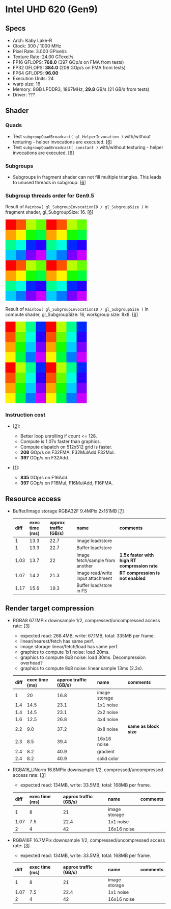 
# Intel UHD 620 (Gen9)

## Specs

* Arch: Kaby Lake-R
* Clock: 300 / 1000 MHz
* Pixel Rate: 3.000 GPixel/s
* Texture Rate: 24.00 GTexel/s
* FP16 GFLOPS: **768.0** (397 GOp/s on FMA from tests)
* FP32 GFLOPS: **384.0** (208 GOp/s on FMA from tests)
* FP64 GFLOPS: **96.00**
* Execution Units: 24
* warp size: 16
* Memory: 8GB LPDDR3, 1867MHz, **29.8** GB/s (21 GB/s from tests)
* Driver: ???


## Shader

### Quads

* Test `subgroupQuadBroadcast( gl_HelperInvocation )` with/without texturing - helper invocations are executed. [[6](../GPU_Benchmarks.md#6-Subgroups)]
* Test `subgroupQuadBroadcast( constant )` with/without texturing - helper invocations are executed. [[6](../GPU_Benchmarks.md#6-Subgroups)]


### Subgroups

* Subgroups in fragment shader can not fill multiple triangles. This leads to unused threads in subgroup. [[6](../GPU_Benchmarks.md#6-Subgroups)]


### Subgroup threads order for Gen9.5

Result of `Rainbow( gl_SubgroupInvocationID / gl_SubgroupSize )` in fragment shader, gl_SubgroupSize: 16. [[6](../GPU_Benchmarks.md#6-Subgroups)]

![](img/graphics-subgroups/intel-gen9_5.png)

Result of `Rainbow( gl_SubgroupInvocationID / gl_SubgroupSize )` in compute shader, gl_SubgroupSize: 16, workgroup size: 8x8. [[6](../GPU_Benchmarks.md#6-Subgroups)]

![](img/compute-subgroups/intel-gen9_5.png)


### Instruction cost

* [[2](../GPU_Benchmarks.md#2-fp32-instruction-performance)]:
	- Better loop unrolling if count <= 128.
	- Compute is 1.07x faster than graphics.
	- Compute dispatch on 512x512 grid is faster.
	- **208** GOp/s on F32FMA, F32MulAdd F32Mul.
	- **397** GOp/s on F32Add.

* [[1](../GPU_Benchmarks.md#1-fp16-instruction-performance)]:
	- **835** GOp/s on F16Add.
	- **397** GOp/s on F16Mul, F16MulAdd, F16FMA.

## Resource access

* Buffer/Image storage RGBA32F 9.4MPix 2x151MB [[7](../GPU_Benchmarks.md#7-BufferImage-storage-access)]

	| diff | exec time (ms) | approx traffic (GB/s) | name | comments |
	|---|---|---|------|----|
	| 1    | 13.3 | 22.7 | Image load/store                  | |
	| 1    | 13.3 | 22.7 | Buffer load/store                 | |
	| 1.03 | 13.7 | 22   | Image fetch/sample from another   | **1.5x faster with high RT compression rate** |
	| 1.07 | 14.2 | 21.3 | Image read/write input attachment | **RT compression is not enabled** |
	| 1.17 | 15.6 | 19.3 | Buffer load/store in FS           | |


## Render target compression

* RGBA8 67.1MPix downsample 1/2, compressed/uncompressed access rate: [[3](../GPU_Benchmarks.md#3-Render-target-compression)]
	- expected read: 268.4MB, write: 67.1MB, total: 335MB per frame.
	- linear/nearest/fetch has same perf.
	- image storage linear/fetch/load has same perf.
	- graphics to compute 1x1 noise: load 20ms.
	- graphics to compute 8x8 noise: load 30ms. Decompression overhead?
	- graphics to compute 8x8 noise: linear sample 13ms (2.3x).

	| diff | exec time (ms) | approx traffic (GB/s) | name | comments |
	|---|---|---|------|----|
	| 1   | 20   | 16.8 | image storage | |
	| 1.4 | 14.5 | 23.1 | 1x1 noise     | |
	| 1.4 | 14.5 | 23.1 | 2x2 noise     | |
	| 1.6 | 12.5 | 26.8 | 4x4 noise     | |
	| 2.2 | 9.0  | 37.2 | 8x8 noise     | **same as block size** |
	| 2.3 | 8.5  | 39.4 | 16x16 noise   | |
	| 2.4 | 8.2  | 40.9 | gradient      | |
	| 2.4 | 8.2  | 40.9 | solid color   | |


* RGBA16_UNorm 16.8MPix downsample 1/2, compressed/uncompressed access rate: [[3](../GPU_Benchmarks.md#3-Render-target-compression)]
	- expected read: 134MB, write: 33.5MB, total: 168MB per frame.

	| diff | exec time (ms) | approx traffic (GB/s) | name | comments |
	|---|---|---|------|----|
	| 1    | 8   | 21   | image storage |
	| 1.07 | 7.5 | 22.4 | 1x1 noise     |
	| 2    | 4   | 42   | 16x16 noise   |

* RGBA16F 16.7MPix downsample 1/2, compressed/uncompressed access rate: [[3](../GPU_Benchmarks.md#3-Render-target-compression)]
	- expected read: 134MB, write: 33.5MB, total: 168MB per frame.

	| diff | exec time (ms) | approx traffic (GB/s) | name | comments |
	|---|---|---|------|----|
	| 1    | 8   | 21   | image storage  |
	| 1.07 | 7.5 | 22.4 | 1x1 noise      |
	| 2    | 4   | 42   | 16x16 noise    |

